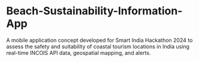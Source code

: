 # Beach-Sustainability-Information-App
A mobile application concept developed for Smart India Hackathon 2024 to assess the safety and suitability of coastal tourism locations in India using real-time INCOIS API data, geospatial mapping, and alerts.
